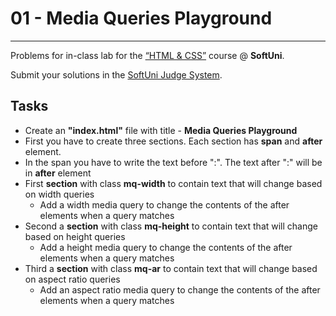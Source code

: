 # 01 - Media Queries Playground
------
Problems for in-class lab for the [“HTML & CSS”](https://softuni.bg/trainings/2375/html-and-css-may-2019) course @ **SoftUni**.

Submit your solutions in the [SoftUni Judge System](https://judge.softuni.bg/Contests/1239/Media-Queries).

## Tasks
* Create an **"index.html"** file with title - **Media Queries Playground**
* First you have to create three sections. Each section has **span** and **after** element.
* In the span you have to write the text before ":". The text after ":" will be in **after** element
* First **section** with class **mq-width** to contain text that will change based on width queries
    * Add a width media query to change the contents of the after elements when a query matches
* Second a **section** with class **mq-height** to contain text that will change based on height queries
    * Add a height media query to change the contents of the after elements when a query matches
* Third a **section** with class **mq-ar** to contain text that will change based on aspect ratio queries
    * Add an aspect ratio media query to change the contents of the after elements when a query matches
